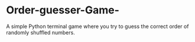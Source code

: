 # Order-guesser-Game-
A simple Python terminal game where you try to guess the correct order of randomly shuffled numbers. 
